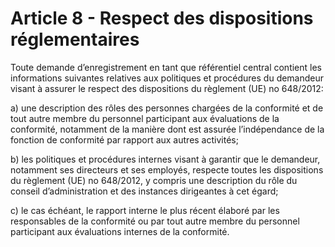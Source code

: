 # Article 8 - Respect des dispositions réglementaires


Toute demande d’enregistrement en tant que référentiel central contient les informations suivantes relatives aux politiques et procédures du demandeur visant à assurer le respect des dispositions du règlement (UE) no 648/2012:

a) une description des rôles des personnes chargées de la conformité et de tout autre membre du personnel participant aux évaluations de la conformité, notamment de la manière dont est assurée l’indépendance de la fonction de conformité par rapport aux autres activités;

b) les politiques et procédures internes visant à garantir que le demandeur, notamment ses directeurs et ses employés, respecte toutes les dispositions du règlement (UE) no 648/2012, y compris une description du rôle du conseil d’administration et des instances dirigeantes à cet égard;

c) le cas échéant, le rapport interne le plus récent élaboré par les responsables de la conformité ou par tout autre membre du personnel participant aux évaluations internes de la conformité.

